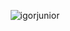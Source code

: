 <p align="center"> <img src="https://github-readme-stats.vercel.app/api?username=igorjunior&show_icons=true&theme=algolia" alt="igorjunior" />
